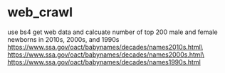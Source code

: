 # web_crawl
use bs4 get web data and calcuate number of top 200 male and female newborns in 2010s, 2000s, and 1990s
https://www.ssa.gov/oact/babynames/decades/names2010s.html\
https://www.ssa.gov/oact/babynames/decades/names2000s.html\
https://www.ssa.gov/oact/babynames/decades/names1990s.html


